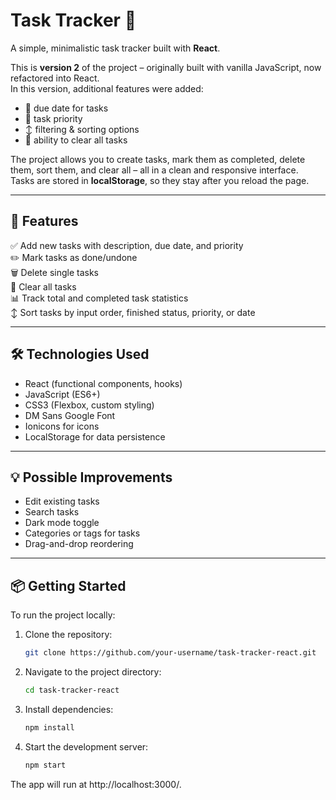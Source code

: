 # Task Tracker 📝  
A simple, minimalistic task tracker built with **React**.  

This is **version 2** of the project – originally built with vanilla JavaScript, now refactored into React.  
In this version, additional features were added:  
- 📅 due date for tasks  
- 🔼 task priority  
- ↕️ filtering & sorting options  
- 🧹 ability to clear all tasks  

The project allows you to create tasks, mark them as completed, delete them, sort them, and clear all – all in a clean and responsive interface.  
Tasks are stored in **localStorage**, so they stay after you reload the page.  

---

## 🚀 Features  
✅ Add new tasks with description, due date, and priority  
✏️ Mark tasks as done/undone  
🗑️ Delete single tasks  
🧹 Clear all tasks  
📊 Track total and completed task statistics  
↕️ Sort tasks by input order, finished status, priority, or date  

---

## 🛠️ Technologies Used  
- React (functional components, hooks)  
- JavaScript (ES6+)  
- CSS3 (Flexbox, custom styling)  
- DM Sans Google Font  
- Ionicons for icons  
- LocalStorage for data persistence  

---

## 💡 Possible Improvements  
- Edit existing tasks  
- Search tasks
- Dark mode toggle  
- Categories or tags for tasks  
- Drag-and-drop reordering  

---

## 📦 Getting Started  

To run the project locally:  

1. Clone the repository:  
   ```bash
   git clone https://github.com/your-username/task-tracker-react.git
2. Navigate to the project directory:
   ```bash
   cd task-tracker-react
3. Install dependencies:
   ```bash
   npm install
4. Start the development server:
   ```bash
   npm start

The app will run at http://localhost:3000/.
